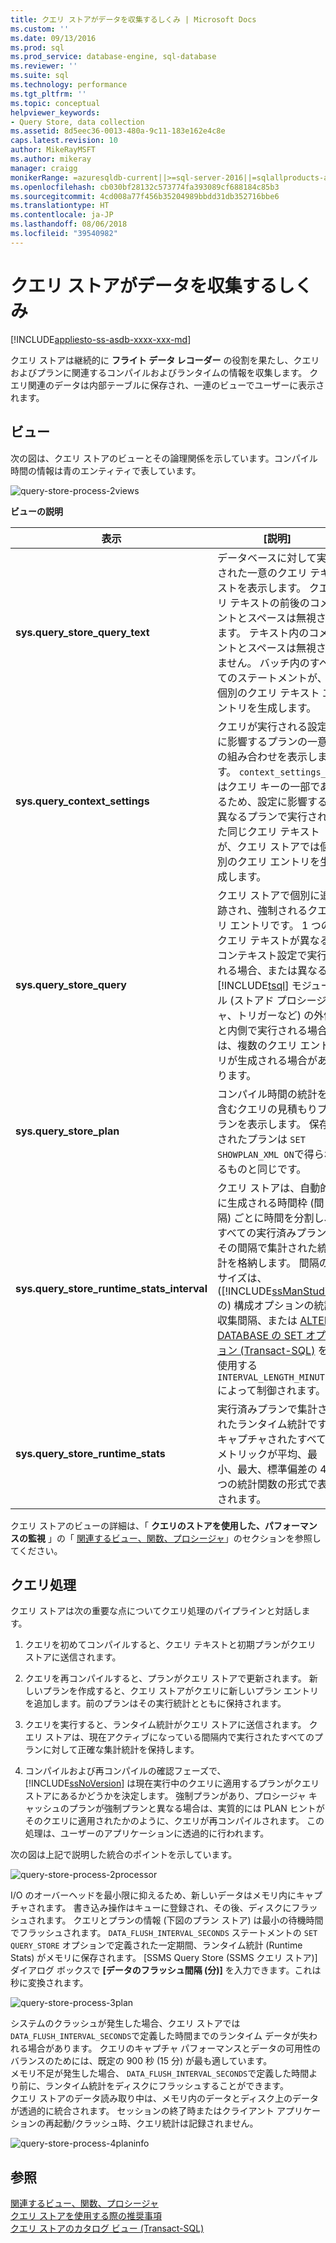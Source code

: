 ```yaml
---
title: クエリ ストアがデータを収集するしくみ | Microsoft Docs
ms.custom: ''
ms.date: 09/13/2016
ms.prod: sql
ms.prod_service: database-engine, sql-database
ms.reviewer: ''
ms.suite: sql
ms.technology: performance
ms.tgt_pltfrm: ''
ms.topic: conceptual
helpviewer_keywords:
- Query Store, data collection
ms.assetid: 8d5eec36-0013-480a-9c11-183e162e4c8e
caps.latest.revision: 10
author: MikeRayMSFT
ms.author: mikeray
manager: craigg
monikerRange: =azuresqldb-current||>=sql-server-2016||=sqlallproducts-allversions||>=sql-server-linux-2017
ms.openlocfilehash: cb030bf28132c573774fa393089cf688184c85b3
ms.sourcegitcommit: 4cd008a77f456b35204989bbdd31db352716bbe6
ms.translationtype: HT
ms.contentlocale: ja-JP
ms.lasthandoff: 08/06/2018
ms.locfileid: "39540982"
---
```

# <a name="how-query-store-collects-data"></a>クエリ ストアがデータを収集するしくみ
[!INCLUDE[appliesto-ss-asdb-xxxx-xxx-md](../../includes/appliesto-ss-asdb-xxxx-xxx-md.md)]

  クエリ ストアは継続的に **フライト データ レコーダー** の役割を果たし、クエリおよびプランに関連するコンパイルおよびランタイムの情報を収集します。 クエリ関連のデータは内部テーブルに保存され、一連のビューでユーザーに表示されます。  
  
## <a name="views"></a>ビュー  
 次の図は、クエリ ストアのビューとその論理関係を示しています。コンパイル時間の情報は青のエンティティで表しています。  
  
 ![query-store-process-2views](../../relational-databases/performance/media/query-store-process-2views.png "query-store-process-2views")  
  
 **ビューの説明**  
  
|表示|[説明]|  
|----------|-----------------|  
|**sys.query_store_query_text**|データベースに対して実行された一意のクエリ テキストを表示します。 クエリ テキストの前後のコメントとスペースは無視されます。 テキスト内のコメントとスペースは無視されません。 バッチ内のすべてのステートメントが、個別のクエリ テキスト エントリを生成します。|  
|**sys.query_context_settings**|クエリが実行される設定に影響するプランの一意の組み合わせを表示します。 `context_settings_id` はクエリ キーの一部であるため、設定に影響する異なるプランで実行された同じクエリ テキストが、クエリ ストアでは個別のクエリ エントリを生成します。|  
|**sys.query_store_query**|クエリ ストアで個別に追跡され、強制されるクエリ エントリです。 1 つのクエリ テキストが異なるコンテキスト設定で実行される場合、または異なる [!INCLUDE[tsql](../../includes/tsql-md.md)] モジュール (ストアド プロシージャ、トリガーなど) の外側と内側で実行される場合は、複数のクエリ エントリが生成される場合があります。|  
|**sys.query_store_plan**|コンパイル時間の統計を含むクエリの見積もりプランを表示します。 保存されたプランは `SET SHOWPLAN_XML ON`で得られるものと同じです。|  
|**sys.query_store_runtime_stats_interval**|クエリ ストアは、自動的に生成される時間枠 (間隔) ごとに時間を分割し、すべての実行済みプランにその間隔で集計された統計を格納します。 間隔のサイズは、([!INCLUDE[ssManStudio](../../includes/ssmanstudio-md.md)] の) 構成オプションの統計収集間隔、または [ALTER DATABASE の SET オプション &#40;Transact-SQL&#41;](../../t-sql/statements/alter-database-transact-sql-set-options.md) を使用する `INTERVAL_LENGTH_MINUTES` によって制御されます。|  
|**sys.query_store_runtime_stats**|実行済みプランで集計されたランタイム統計です。 キャプチャされたすべてのメトリックが平均、最小、最大、標準偏差の 4 つの統計関数の形式で表されます。|  
  
 クエリ ストアのビューの詳細は、「 **クエリのストアを使用した、パフォーマンスの監視** 」の「 [関連するビュー、関数、プロシージャ](monitoring-performance-by-using-the-query-store.md)」のセクションを参照してください。  
  
## <a name="query-processing"></a>クエリ処理  
 クエリ ストアは次の重要な点についてクエリ処理のパイプラインと対話します。  
  
1.  クエリを初めてコンパイルすると、クエリ テキストと初期プランがクエリ ストアに送信されます。  
  
2.  クエリを再コンパイルすると、プランがクエリ ストアで更新されます。 新しいプランを作成すると、クエリ ストアがクエリに新しいプラン エントリを追加します。前のプランはその実行統計とともに保持されます。  
  
3.  クエリを実行すると、ランタイム統計がクエリ ストアに送信されます。 クエリ ストアは、現在アクティブになっている間隔内で実行されたすべてのプランに対して正確な集計統計を保持します。  
  
4.  コンパイルおよび再コンパイルの確認フェーズで、 [!INCLUDE[ssNoVersion](../../includes/ssnoversion-md.md)] は現在実行中のクエリに適用するプランがクエリ ストアにあるかどうかを決定します。 強制プランがあり、プロシージャ キャッシュのプランが強制プランと異なる場合は、実質的には PLAN ヒントがそのクエリに適用されたかのように、クエリが再コンパイルされます。 この処理は、ユーザーのアプリケーションに透過的に行われます。  
  
 次の図は上記で説明した統合のポイントを示しています。  
  
 ![query-store-process-2processor](../../relational-databases/performance/media/query-store-process-2processor.png "query-store-process-2processor")  
  
 I/O のオーバーヘッドを最小限に抑えるため、新しいデータはメモリ内にキャプチャされます。 書き込み操作はキューに登録され、その後、ディスクにフラッシュされます。 クエリとプランの情報 (下図のプラン ストア) は最小の待機時間でフラッシュされます。 `DATA_FLUSH_INTERVAL_SECONDS` ステートメントの `SET QUERY_STORE` オプションで定義された一定期間、ランタイム統計 (Runtime Stats) がメモリに保存されます。 [SSMS Query Store (SSMS クエリ ストア)] ダイアログ ボックスで **[データのフラッシュ間隔 (分)]** を入力できます。これは秒に変換されます。  
  
 ![query-store-process-3plan](../../relational-databases/performance/media/query-store-process-3.png "query-store-process-3plan")  
  
 システムのクラッシュが発生した場合、クエリ ストアでは `DATA_FLUSH_INTERVAL_SECONDS`で定義した時間までのランタイム データが失われる場合があります。 クエリのキャプチャ パフォーマンスとデータの可用性のバランスのためには、既定の 900 秒 (15 分) が最も適しています。  
メモリ不足が発生した場合、 `DATA_FLUSH_INTERVAL_SECONDS`で定義した時間より前に、ランタイム統計をディスクにフラッシュすることができます。  
クエリ ストアのデータ読み取り中は、メモリ内のデータとディスク上のデータが透過的に統合されます。
セッションの終了時またはクライアント アプリケーションの再起動/クラッシュ時、クエリ統計は記録されません。  
  
 ![query-store-process-4planinfo](../../relational-databases/performance/media/query-store-process-4planinfo.png "query-store-process-4planinfo")    

  
## <a name="see-also"></a>参照  
 [関連するビュー、関数、プロシージャ](../../relational-databases/performance/monitoring-performance-by-using-the-query-store.md)   
 [クエリ ストアを使用する際の推奨事項](../../relational-databases/performance/best-practice-with-the-query-store.md)   
 [クエリ ストアのカタログ ビュー &#40;Transact-SQL&#41;](../../relational-databases/system-catalog-views/query-store-catalog-views-transact-sql.md)  
  
  
